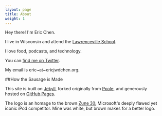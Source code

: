 ```yaml
---
layout: page
title: About
weight: 1
---
```


Hey there! I'm Eric Chen.

I live in Wisconsin and attend the [Lawrenceville School](http://www.lawrenceville.org/index.aspx).

I love food, podcasts, and technology.

You can [find me on Twitter](https://twitter.com/ericjwdchen).

My email is eric~at~ericjwdchen.org.

##How the Sausage is Made

This site is built on [Jekyll](http://jekyllrb.com/), forked originally from [Poole](http://getpoole.com/), and generously hosted on [GitHub Pages](https://pages.github.com/).

The logo is an homage to the brown [Zune 30](http://en.wikipedia.org/wiki/Zune_30), Microsoft's deeply flawed yet iconic iPod competitor. Mine was white, but brown makes for a better logo.
